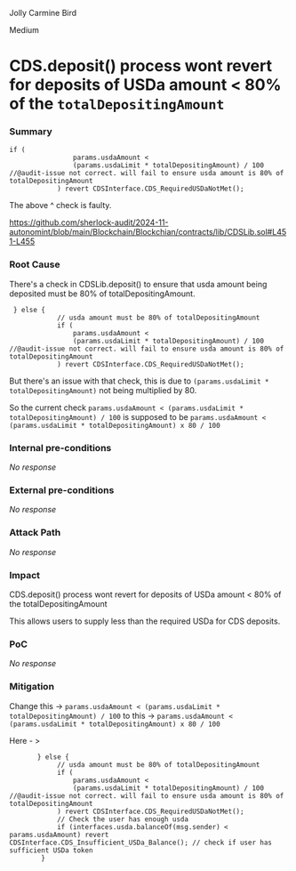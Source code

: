 Jolly Carmine Bird

Medium

# CDS.deposit() process wont revert for deposits of USDa amount < 80% of the `totalDepositingAmount`

### Summary
```solidity
if (
                params.usdaAmount <
                (params.usdaLimit * totalDepositingAmount) / 100 //@audit-issue not correct. will fail to ensure usda amount is 80% of totalDepositingAmount
            ) revert CDSInterface.CDS_RequiredUSDaNotMet();
```
The above ^ check is faulty.

https://github.com/sherlock-audit/2024-11-autonomint/blob/main/Blockchain/Blockchian/contracts/lib/CDSLib.sol#L451-L455
### Root Cause
There's a check in CDSLib.deposit() to ensure that usda amount being deposited must be 80% of totalDepositingAmount. 
```solidity
 } else {
            // usda amount must be 80% of totalDepositingAmount
            if (
                params.usdaAmount <
                (params.usdaLimit * totalDepositingAmount) / 100 //@audit-issue not correct. will fail to ensure usda amount is 80% of totalDepositingAmount
            ) revert CDSInterface.CDS_RequiredUSDaNotMet();
```
But there's an issue with that check,  this is due to `(params.usdaLimit * totalDepositingAmount)` not being multiplied by 80.

So the current check `params.usdaAmount < (params.usdaLimit * totalDepositingAmount) / 100` is supposed to be `params.usdaAmount < (params.usdaLimit * totalDepositingAmount) x 80 / 100`



### Internal pre-conditions
_No response_


### External pre-conditions
_No response_

### Attack Path
_No response_

### Impact
CDS.deposit() process wont revert for deposits of USDa amount < 80% of the totalDepositingAmount

This allows users to supply less than the required USDa for CDS deposits.


### PoC

_No response_

### Mitigation

Change this ->  `params.usdaAmount < (params.usdaLimit * totalDepositingAmount) / 100` to this ->  `params.usdaAmount < (params.usdaLimit * totalDepositingAmount) x 80 / 100` 

Here - > 
```solidity
       } else {
            // usda amount must be 80% of totalDepositingAmount
            if (
                params.usdaAmount <
                (params.usdaLimit * totalDepositingAmount) / 100 //@audit-issue not correct. will fail to ensure usda amount is 80% of totalDepositingAmount
            ) revert CDSInterface.CDS_RequiredUSDaNotMet();
            // Check the user has enough usda
            if (interfaces.usda.balanceOf(msg.sender) < params.usdaAmount) revert CDSInterface.CDS_Insufficient_USDa_Balance(); // check if user has sufficient USDa token
        }
```
